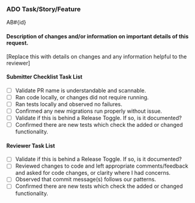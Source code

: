 ### ADO Task/Story/Feature
<!-- Which ADO feature / story / requirements is associated with the code? -->
AB#{id}


#### Description of changes and/or information on important details of this request.
[Replace this with details on changes and any information helpful to the reviewer]

#### Submitter Checklist Task List
- [ ] Validate PR name is understandable and scannable.
- [ ] Ran code locally, or changes did not require running.
- [ ] Ran tests locally and observed no failures.
- [ ] Confirmed any new migrations run properly without issue.
- [ ] Validate if this is behind a Release Toggle. If so, is it documented?
- [ ] Confirmed there are new tests which check the added or changed functionality.

#### Reviewer Task List
- [ ] Validate if this is behind a Release Toggle. If so, is it documented?
- [ ] Reviewed changes to code and left appropriate comments/feedback and asked for code changes, or clarity where I had concerns.
- [ ] Observed that commit message(s) follows our patterns.
- [ ] Confirmed there are new tests which check the added or changed functionality.